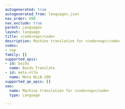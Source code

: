 ```yaml
---
autogenerated: true
autogenerated_from: languages.json
nav_order: 998
nav_exclude: true
parent: Languages
layout: language
title: <code>nap</code>
description: Machine translation for <code>nap</code>
codes:
- nap
family: []
supported_apis:
- id: baidu
  name: Baidu Translate
- id: meta-nllb
  name: Meta NLLB-200
supported_qe_apis: []
seo:
  name: Machine translation for <code>nap</code>
  type: Language

---
```


